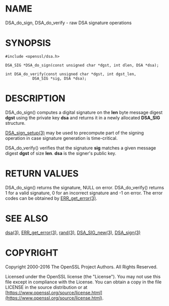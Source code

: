 # NAME

DSA\_do\_sign, DSA\_do\_verify - raw DSA signature operations

# SYNOPSIS

    #include <openssl/dsa.h>

    DSA_SIG *DSA_do_sign(const unsigned char *dgst, int dlen, DSA *dsa);

    int DSA_do_verify(const unsigned char *dgst, int dgst_len,
                DSA_SIG *sig, DSA *dsa);

# DESCRIPTION

DSA\_do\_sign() computes a digital signature on the **len** byte message
digest **dgst** using the private key **dsa** and returns it in a
newly allocated **DSA\_SIG** structure.

[DSA\_sign\_setup(3)](http://man.he.net/man3/DSA_sign_setup) may be used to precompute part
of the signing operation in case signature generation is
time-critical.

DSA\_do\_verify() verifies that the signature **sig** matches a given
message digest **dgst** of size **len**.  **dsa** is the signer's public
key.

# RETURN VALUES

DSA\_do\_sign() returns the signature, NULL on error.  DSA\_do\_verify()
returns 1 for a valid signature, 0 for an incorrect signature and -1
on error. The error codes can be obtained by
[ERR\_get\_error(3)](http://man.he.net/man3/ERR_get_error).

# SEE ALSO

[dsa(3)](http://man.he.net/man3/dsa), [ERR\_get\_error(3)](http://man.he.net/man3/ERR_get_error), [rand(3)](http://man.he.net/man3/rand),
[DSA\_SIG\_new(3)](http://man.he.net/man3/DSA_SIG_new),
[DSA\_sign(3)](http://man.he.net/man3/DSA_sign)

# COPYRIGHT

Copyright 2000-2016 The OpenSSL Project Authors. All Rights Reserved.

Licensed under the OpenSSL license (the "License").  You may not use
this file except in compliance with the License.  You can obtain a copy
in the file LICENSE in the source distribution or at
[https://www.openssl.org/source/license.html](https://www.openssl.org/source/license.html).
